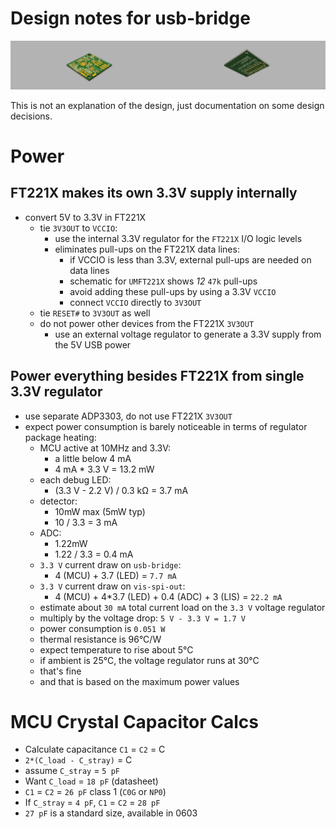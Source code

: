 # Design notes for usb-bridge

![render](render/pcb.png)

This is not an explanation of the design, just documentation on
some design decisions.

# Power

## FT221X makes its own 3.3V supply internally

- convert 5V to 3.3V in FT221X
    - tie `3V3OUT` to `VCCIO`:
        - use the internal 3.3V regulator for the `FT221X` I/O
          logic levels
        - eliminates pull-ups on the FT221X data lines:
            - if VCCIO is less than 3.3V, external pull-ups are
              needed on data lines
            - schematic for `UMFT221X` shows *12* `47k` pull-ups
            - avoid adding these pull-ups by using a 3.3V `VCCIO`
            - connect `VCCIO` directly to `3V3OUT`
    - tie `RESET#` to `3V3OUT` as well
    - do not power other devices from the FT221X `3V3OUT`
        - use an external voltage regulator to generate a 3.3V
          supply from the 5V USB power

## Power everything besides FT221X from single 3.3V regulator

- use separate ADP3303, do not use FT221X `3V3OUT`
- expect power consumption is barely noticeable in terms of
  regulator package heating:
    - MCU active at 10MHz and 3.3V:
        - a little below 4 mA
        - 4 mA * 3.3 V = 13.2 mW
    - each debug LED:
        - (3.3 V - 2.2 V) / 0.3 kΩ = 3.7 mA
    - detector:
        - 10mW max (5mW typ)
        - 10 / 3.3 = 3 mA
    - ADC:
        - 1.22mW
        - 1.22 / 3.3 = 0.4 mA
    - `3.3 V` current draw on `usb-bridge`:
        - 4 (MCU) + 3.7 (LED) = `7.7 mA`
    - `3.3 V` current draw on `vis-spi-out`:
        - 4 (MCU) + 4*3.7 (LED) + 0.4 (ADC) + 3 (LIS) = `22.2 mA`
    - estimate about `30 mA` total current load on the `3.3 V`
      voltage regulator
    - multiply by the voltage drop: `5 V - 3.3 V = 1.7 V`
    - power consumption is `0.051 W`
    - thermal resistance is 96°C/W
    - expect temperature to rise about 5°C
    - if ambient is 25°C, the voltage regulator runs at 30°C
    - that's fine
    - and that is based on the maximum power values

# MCU Crystal Capacitor Calcs
- Calculate capacitance `C1` = `C2` = C
- `2*(C_load - C_stray)` = C
- assume `C_stray` = `5 pF`
- Want `C_load` = `18 pF` (datasheet)
- `C1` = `C2` = `26 pF` class 1 (`C0G` or `NP0`)
- If `C_stray` = `4 pF`, `C1` = `C2` = `28 pF`
- `27 pF` is a standard size, available in 0603

